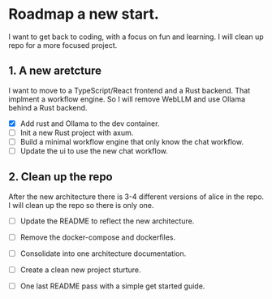 # Roadmap a new start.

I want to get back to coding, with a focus on fun and learning. I will clean up repo for a more focused project. 

## 1. A new aretcture
I want to move to a TypeScript/React frontend and a Rust backend. That implment a workflow engine. So I will remove WebLLM and use Ollama behind a Rust backend.

- [x] Add rust and Ollama to the dev container.
- [ ] Init a new Rust project with axum. 
- [ ] Build a minimal workflow engine that only know the chat workflow.
- [ ] Update the ui to use the new chat workflow.

## 2. Clean up the repo
After the new architecture there is 3-4 different versions of alice in the repo. I will clean up the repo so there is only one.

- [ ] Update the README to reflect the new architecture.
- [ ] Remove the docker-compose and dockerfiles.
- [ ] Consolidate into one architecture documentation.
- [ ] Create a clean new project sturture.
- [ ] One last README pass with a simple get started guide.

